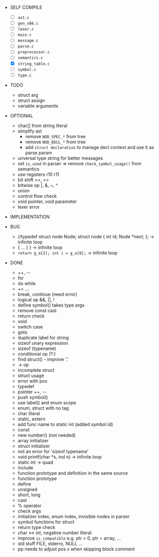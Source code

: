 * SELF COMPILE
  - [ ] `ast.c`
  - [ ] `gen_x86.c`
  - [ ] `lexer.c`
  - [ ] `main.c`
  - [ ] `message.c`
  - [ ] `parse.c`
  - [ ] `preprocessor.c`
  - [ ] `semantics.c`
  - [x] `string_table.c`
  - [ ] `symbol.c`
  - [ ] `type.c`

* TODO
  - struct arg
  - struct assign
  - variable arguments

* OPTIONAL
  - char[] from string literal
  - simplify ast
    - remove `NOD_SPEC_*` from tree
    - remove `NOD_DECL_*` from tree
    - add `struct declaration` to manage decl context and use it as parse param
  - unversal type string for better messages
  - set `is_used` in parser => remove `check_symbol_usage()` from semantics
  - use registers r10 r11
  - bit shift <<, >>
  - bitwise op |, &, ~, ^
  - union
  - control flow check
  - void pointer, void parameter
  - lexer error

* IMPLEMENTATION

* BUG
  - //typedef struct node Node;
    struct node {
        int id;
        Node *next;
    };
    -> infinite loop
  - { ...  } } -> infinite loop
  - `return g_a[2]; int i = g_a[0];` -> infinite loop

* DONE
  - ++, --
  - for
  - do while
  - += ...
  - break, continue (need error)
  - logical op &&, ||, !
  - define symbol() takes type args
  - remove const cast
  - return check
  - void
  - switch case
  - goto
  - duplicate label for string
  - sizeof unary expression
  - sizeof (typename)
  - conditional op (?:)
  - find struct() - improve '.'
  - -> op
  - incomplete struct
  - struct usage
  - error with pos
  - typedef
  - pointer ++, --
  - push symbol()
  - use label() and enum scope
  - enum, struct with no tag
  - char literal
  - static, extern
  - add func name to static int (added symbol id)
  - const
  - new number() (not needed)
  - array initializer
  - struct initializer
  - not an error for 'sizeof typename'
  - void printf(char *s, ind n) -> infinite loop
  - static int -> quad
  - include
  - function prototype and definition in the same source
  - function prototype
  - define
  - unsigned
  - short, long
  - cast
  - % operator
  - check args
  - initializer index, enum index, invisible nodes in parser
  - symbol functions for struct 
  - return type check
  - char <-> int, negative number literal
  - improve `is_compatible` e.g. ptr = 0, ptr = array, ...
  - std stuff FILE, stderro, NULL ...
  - pp needs to adjust pos x when skipping block comment
